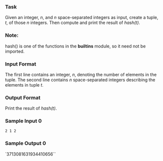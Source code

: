 ### Task
Given an integer, *n*, and *n* space-separated integers as input, create a tuple, *t*, of those *n* integers. Then compute and print the result of *hash(t)*.

### Note: 
hash() is one of the functions in the __builtins__ module, so it need not be imported.

### Input Format

The first line contains an integer, *n*, denoting the number of elements in the tuple.
The second line contains *n* space-separated integers describing the elements in tuple *t*.

### Output Format

Print the result of *hash(t)*.

### Sample Input 0

`2
1 2`

### Sample Output 0

`3713081631934410656``
